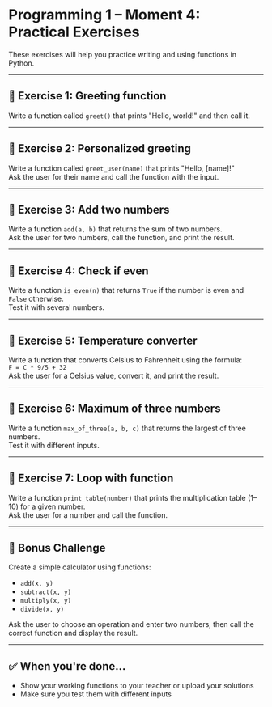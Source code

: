 # Programming 1 – Moment 4: Practical Exercises

These exercises will help you practice writing and using functions in Python.

---

## 🧪 Exercise 1: Greeting function

Write a function called `greet()` that prints "Hello, world!" and then call it.

---

## 🧪 Exercise 2: Personalized greeting

Write a function called `greet_user(name)` that prints "Hello, [name]!"  
Ask the user for their name and call the function with the input.

---

## 🧪 Exercise 3: Add two numbers

Write a function `add(a, b)` that returns the sum of two numbers.  
Ask the user for two numbers, call the function, and print the result.

---

## 🧪 Exercise 4: Check if even

Write a function `is_even(n)` that returns `True` if the number is even and `False` otherwise.  
Test it with several numbers.

---

## 🧪 Exercise 5: Temperature converter

Write a function that converts Celsius to Fahrenheit using the formula:  
`F = C * 9/5 + 32`  
Ask the user for a Celsius value, convert it, and print the result.

---

## 🧪 Exercise 6: Maximum of three numbers

Write a function `max_of_three(a, b, c)` that returns the largest of three numbers.  
Test it with different inputs.

---

## 🧪 Exercise 7: Loop with function

Write a function `print_table(number)` that prints the multiplication table (1–10) for a given number.  
Ask the user for a number and call the function.

---

## 🧩 Bonus Challenge

Create a simple calculator using functions:
- `add(x, y)`
- `subtract(x, y)`
- `multiply(x, y)`
- `divide(x, y)`

Ask the user to choose an operation and enter two numbers, then call the correct function and display the result.

---

## ✅ When you're done...

- Show your working functions to your teacher or upload your solutions
- Make sure you test them with different inputs
